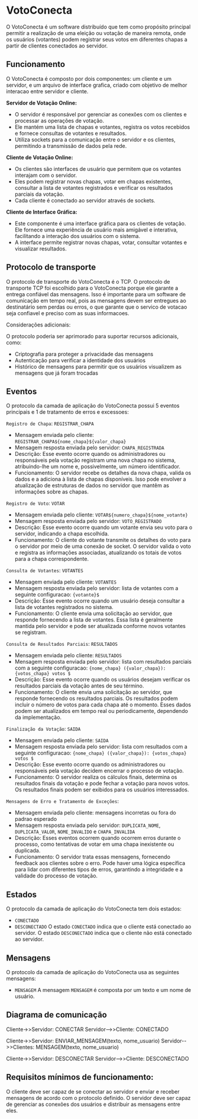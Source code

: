 # VotoConecta
O VotoConecta é um software distribuído que tem como propósito principal permitir a realização de uma eleição ou votação de maneira remota, onde os usuários (votantes) podem registrar seus votos em diferentes chapas a partir de clientes conectados ao servidor.

## Funcionamento
O VotoConecta é composto por dois componentes: um cliente e um servidor, e um arquivo de interface grafica, criado com objetivo de melhor interacao entre servidor e cliente.

**Servidor de Votação Online:**
* O servidor é responsável por gerenciar as conexões com os clientes e processar as operações de votação.
* Ele mantém uma lista de chapas e votantes, registra os votos recebidos e fornece consultas de votantes e resultados.
* Utiliza sockets para a comunicação entre o servidor e os clientes, permitindo a transmissão de dados pela rede.
    
**Cliente de Votação Online:**
* Os clientes são interfaces de usuário que permitem que os votantes interajam com o servidor.
* Eles podem registrar novas chapas, votar em chapas existentes, consultar a lista de votantes registrados e verificar os resultados parciais da votação.
* Cada cliente é conectado ao servidor através de sockets.

**Cliente de Interface Gráfica:**
* Este componente é uma interface gráfica para os clientes de votação. Ele fornece uma experiência de usuário mais amigável e interativa, facilitando a interação dos usuários com o sistema.
* A interface permite registrar novas chapas, votar, consultar votantes e visualizar resultados.

## Protocolo de transporte
O protocolo de transporte do VotoConecta é o TCP.
O protocolo de transporte TCP foi escolhido para o VotoConecta porque ele garante a entrega confiável das mensagens. Isso é importante para um software de comunicação em tempo real, pois as mensagens devem ser entregues ao destinatário sem perdas ou erros, o que garante que o servico de votacao seja confiavel e preciso com as suas informacoes.

Considerações adicionais:

O protocolo poderia ser aprimorado para suportar recursos adicionais, como:
* Criptografia para proteger a privacidade das mensagens
* Autenticação para verificar a identidade dos usuários
* Histórico de mensagens para permitir que os usuários visualizem as mensagens que já foram trocadas

## Eventos
O protocolo da camada de aplicação do VotoConecta possui 5 eventos principais e 1 de tratamento de erros e excessoes:


`Registro de Chapa`: `REGISTRAR_CHAPA`
* Mensagem enviada pelo cliente: `REGISTRAR_CHAPA${nome_chapa}${valor_chapa}`
* Mensagem resposta enviada pelo servidor: `CHAPA_REGISTRADA`
* Descrição: Esse evento ocorre quando os administradores ou responsáveis pela votação registram uma nova chapa no sistema, atribuindo-lhe um nome e, possivelmente, um número identificador.
* Funcionamento: O servidor recebe os detalhes da nova chapa, valida os dados e a adiciona à lista de chapas disponíveis. Isso pode envolver a atualização de estruturas de dados no servidor que mantêm as informações sobre as chapas.


`Registro de Voto`: `VOTAR`
* Mensagem enviada pelo cliente: `VOTAR${numero_chapa}${nome_votante}`
* Mensagem resposta enviada pelo servidor: `VOTO_REGISTRADO`
* Descrição: Esse evento ocorre quando um votante envia seu voto para o servidor, indicando a chapa escolhida.
* Funcionamento: O cliente do votante transmite os detalhes do voto para o servidor por meio de uma conexão de socket. O servidor valida o voto e registra as informações associadas, atualizando os totais de votos para a chapa correspondente.


`Consulta de Votantes`: `VOTANTES`
* Mensagem enviada pelo cliente: `VOTANTES`
* Mensagem resposta enviada pelo servidor: lista de votantes com a seguinte configuracao: `{votante}$`
* Descrição: Esse evento ocorre quando um usuário deseja consultar a lista de votantes registrados no sistema.
* Funcionamento: O cliente envia uma solicitação ao servidor, que responde fornecendo a lista de votantes. Essa lista é geralmente mantida pelo servidor e pode ser atualizada conforme novos votantes se registram.


`Consulta de Resultados Parciais`: `RESULTADOS`
* Mensagem enviada pelo cliente: `RESULTADOS`
* Mensagem resposta enviada pelo servidor: lista com resultados parciais com a seguinte configuracao: `{nome_chapa} ({valor_chapa}): {votos_chapa} votos $`
* Descrição: Esse evento ocorre quando os usuários desejam verificar os resultados parciais da votação antes de seu término.
* Funcionamento: O cliente envia uma solicitação ao servidor, que responde fornecendo os resultados parciais. Os resultados podem incluir o número de votos para cada chapa até o momento. Esses dados podem ser atualizados em tempo real ou periodicamente, dependendo da implementação.


`Finalização da Votação`: `SAIDA`
* Mensagem enviada pelo cliente: `SAIDA`
* Mensagem resposta enviada pelo servidor: lista com resultados com a seguinte configuracao: `{nome_chapa} ({valor_chapa}): {votos_chapa} votos $`
* Descrição: Esse evento ocorre quando os administradores ou responsáveis pela votação decidem encerrar o processo de votação.
* Funcionamento: O servidor realiza os cálculos finais, determina os resultados finais da votação e pode fechar a votação para novos votos. Os resultados finais podem ser exibidos para os usuários interessados.


`Mensagens de Erro e Tratamento de Exceções`:
* Mensagem enviada pelo cliente: mensagens incorretas ou fora do padrao esperado
* Mensagem resposta enviada pelo servidor: `DUPLICATA_NOME`, `DUPLICATA_VALOR`, `NOME_INVALIDO` e `CHAPA_INVALIDA`
* Descrição: Esses eventos ocorrem quando ocorrem erros durante o processo, como tentativas de votar em uma chapa inexistente ou duplicada.
* Funcionamento: O servidor trata essas mensagens, fornecendo feedback aos clientes sobre o erro. Pode haver uma lógica específica para lidar com diferentes tipos de erros, garantindo a integridade e a validade do processo de votação.

## Estados
O protocolo da camada de aplicação do VotoConecta tem dois estados:
* `CONECTADO`
* `DESCONECTADO`
O estado `CONECTADO` indica que o cliente está conectado ao servidor. O estado `DESCONECTADO` indica que o cliente não está conectado ao servidor.

## Mensagens
O protocolo da camada de aplicação do VotoConecta usa as seguintes mensagens:
* `MENSAGEM`
A mensagem `MENSAGEM` é composta por um texto e um nome de usuário.

## Diagrama de comunicação
Cliente->>Servidor: CONECTAR
Servidor-->>Cliente: CONECTADO

Cliente->>Servidor: ENVIAR_MENSAGEM(texto, nome_usuario)
Servidor-->>Clientes: MENSAGEM(texto, nome_usuario)

Cliente->>Servidor: DESCONECTAR
Servidor-->>Cliente: DESCONECTADO

## Requisitos mínimos de funcionamento:
O cliente deve ser capaz de se conectar ao servidor e enviar e receber mensagens de acordo com o protocolo definido.
O servidor deve ser capaz de gerenciar as conexões dos usuários e distribuir as mensagens entre eles.